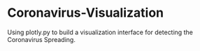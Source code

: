 # Coronavirus-Visualization
Using plotly.py to build a visualization interface for detecting the Coronavirus Spreading.
